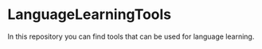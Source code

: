 # LanguageLearningTools
In this repository you can find tools that can be used for language learning.
